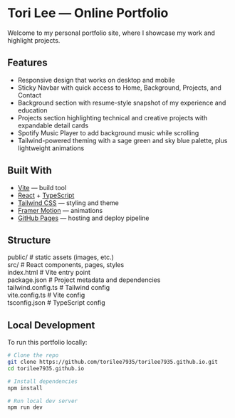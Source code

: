 # Tori Lee — Online Portfolio

Welcome to my personal portfolio site, where I showcase my work and highlight projects.

## Features
- Responsive design that works on desktop and mobile
- Sticky Navbar with quick access to Home, Background, Projects, and Contact
- Background section with resume-style snapshot of my experience and education
- Projects section highlighting technical and creative projects with expandable detail cards
- Spotify Music Player to add background music while scrolling
- Tailwind-powered theming with a sage green and sky blue palette, plus lightweight animations

## Built With
- [Vite](https://vitejs.dev/) — build tool
- [React](https://react.dev/) + [TypeScript](https://www.typescriptlang.org/)
- [Tailwind CSS](https://tailwindcss.com/) — styling and theme
- [Framer Motion](https://www.framer.com/motion/) — animations
- [GitHub Pages](https://pages.github.com/) — hosting and deploy pipeline

## Structure

public/             # static assets (images, etc.)  
src/                # React components, pages, styles  
index.html          # Vite entry point  
package.json        # Project metadata and dependencies  
tailwind.config.ts  # Tailwind config  
vite.config.ts      # Vite config  
tsconfig.json       # TypeScript config  


## Local Development
To run this portfolio locally:

```bash
# Clone the repo
git clone https://github.com/torilee7935/torilee7935.github.io.git
cd torilee7935.github.io

# Install dependencies
npm install

# Run local dev server
npm run dev
